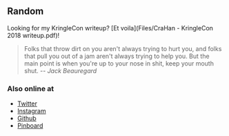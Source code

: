 ## Random

Looking for my KringleCon writeup? [Et voila](Files/CraHan - KringleCon 2018 writeup.pdf)! 

> Folks that throw dirt on you aren't always trying to hurt you, and folks that pull you out of a jam aren't always trying to help you. But the main point is when you're up to your nose in shit, keep your mouth shut.
> -- <cite>Jack Beauregard</cite>

### Also online at

- [Twitter](https://www.twitter.com/crahan)
- [Instagram](https://instagram.com/crahan)
- [Github](https://github.com/crahan)
- [Pinboard](https://pinboard.in/u:crahan)
